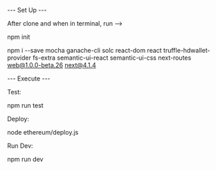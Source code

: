 --- Set Up ---

After clone and when in terminal, run -->

npm init

npm i --save mocha ganache-cli solc react-dom react truffle-hdwallet-provider fs-extra semantic-ui-react semantic-ui-css next-routes web@1.0.0-beta.26 next@4.1.4

--- Execute ---

Test:

npm run test

Deploy:

node ethereum/deploy.js

Run Dev:

npm run dev

